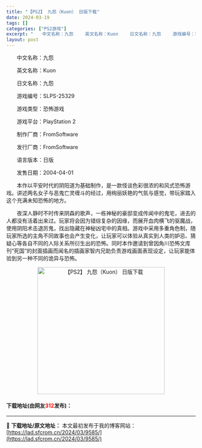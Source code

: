 ```yaml
---
title: "【PS2】 九怨（Kuon） 日版下载"
date: 2024-03-19
tags: []
categories: ["PS2游戏"]
excerpt: "　　中文名称：九怨 　　英文名称：Kuon 　　日文名称：九怨 　　游戏编号：SLPS-25329 　　游戏类型：恐怖游戏 　　游戏平台：PlayStation 2 　　制作厂商：FromSoftware 　　发行厂商：FromSoftware 　　语言版本：日版 　　发售日期：2004-04-01&hellip;"
layout: post
---
```


 <p>　　中文名称：九怨</p> <p>　　英文名称：Kuon</p> <p>　　日文名称：九怨</p> <p>　　游戏编号：SLPS-25329</p> <p>　　游戏类型：恐怖游戏</p> <p>　　游戏平台：PlayStation 2</p> <p>　　制作厂商：FromSoftware</p> <p>　　发行厂商：FromSoftware</p> <p>　　语言版本：日版</p> <p>　　发售日期：2004-04-01</p> <p>　　本作以平安时代的阴阳道为基础制作，是一款怪谈色彩很浓的和风式恐怖游戏。讲述两名女子与恶鬼亡灵缠斗的经过，用绚丽妖艳的气氛与感觉，带玩家踏入这个充满未知恐怖的地方。</p> <p>　　夜深人静时不时传来阴森的歌声，一栋神秘的豪邸变成传闻中的鬼宅，进去的人都没有活着出来过。玩家将会因为错综复杂的因缘，而展开血肉横飞的驱魔战，使用阴阳术击退厉鬼，找出隐藏在神秘凶宅中的真相。游戏中采用多重角色制，随玩家所选的主角不同故事也会产生变化，让玩家可以体验从真实到人类的妒忌、猜疑心等各自不同的人际关系所衍生出的恐怖。同时本作邀请到曾因角川恐怖文库刊&ldquo;死国&rdquo;的封面插画而闻名的插画家智内兄助负责游戏画面表现设定，让玩家能体验到另一种不同的诡异与恐怖。</p> <p align="center"><img align="" border="0" src="https://lad.sfcrom.cn/wp-content/uploads/2024/03/20240319_65f9988a07b1b.jpg" width="338" alt="【PS2】 九怨（Kuon） 日版下载" /></p> <p><h4>下载地址(由网友<font color="red">312</font>发布)：</h4></p> 

---
📖 **下载地址/原文地址：** 本文最初发布于我的博客网站：[https://lad.sfcrom.cn/2024/03/9585/](https://lad.sfcrom.cn/2024/03/9585/)
